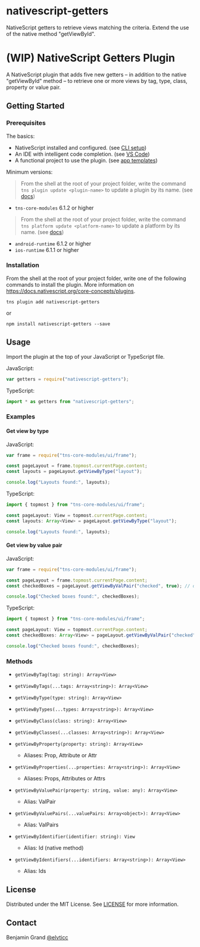 # nativescript-getters
NativeScript getters to retrieve views matching the criteria. Extend the use of the native method "getViewById".
# (WIP) NativeScript Getters Plugin

A NativeScript plugin that adds five new getters – in addition to the native "getViewById" method – to retrieve one or more views by tag, type, class, property or value pair.

## Getting Started

### Prerequisites

The basics:

* NativeScript installed and configured. (see [CLI setup](https://docs.nativescript.org/start/quick-setup))
* An IDE with intelligent code completion. (see [VS Code](https://www.nativescript.org/nativescript-for-visual-studio-code))
* A functional project to use the plugin. (see [app templates](https://docs.nativescript.org/app-templates/app-templates))

Minimum versions:

> From the shell at the root of your project folder, write the command `tns plugin update <plugin-name>` to update a plugin by its name. (see [docs](https://docs.nativescript.org/tooling/docs-cli/lib-management/plugin-update))

* `tns-core-modules` 6.1.2 or higher

> From the shell at the root of your project folder, write the command `tns platform update <platform-name>` to update a platform by its name. (see [docs](https://docs.nativescript.org/tooling/docs-cli/project/configuration/platform-update))

* `android-runtime` 6.1.2 or higher
* `ios-runtime` 6.1.1 or higher

### Installation

From the shell at the root of your project folder, write one of the following commands to install the plugin. More information on https://docs.nativescript.org/core-concepts/plugins.

```shell
tns plugin add nativescript-getters
```

or

```shell
npm install nativescript-getters --save
```

## Usage

Import the plugin at the top of your JavaScript or TypeScript file.

JavaScript:

```javascript
var getters = require("nativescript-getters");
```

TypeScript:

```typescript
import * as getters from "nativescript-getters";
```

### Examples

#### Get view by type

JavaScript:

```javascript
var frame = require("tns-core-modules/ui/frame");

const pageLayout = frame.topmost.currentPage.content;
const layouts = pageLayout.getViewByType("layout");

console.log("Layouts found:", layouts);
```

TypeScript:

```typescript
import { topmost } from "tns-core-modules/ui/frame";

const pageLayout: View = topmost.currentPage.content;
const layouts: Array<View> = pageLayout.getViewByType("layout");

console.log("Layouts found:", layouts);
```

#### Get view by value pair

JavaScript:

```javascript
var frame = require("tns-core-modules/ui/frame");

const pageLayout = frame.topmost.currentPage.content;
const checkedBoxes = pageLayout.getViewByValPair("checked", true); // or "true"

console.log("Checked boxes found:", checkedBoxes);
```

TypeScript:

```typescript
import { topmost } from "tns-core-modules/ui/frame";

const pageLayout: View = topmost.currentPage.content;
const checkedBoxes: Array<View> = pageLayout.getViewByValPair("checked", true); // or "true"

console.log("Checked boxes found:", checkedBoxes);
```

### Methods

* `getViewByTag(tag: string): Array<View>`

* `getViewByTags(...tags: Array<string>): Array<View>`

* `getViewByType(type: string): Array<View>`

* `getViewByTypes(...types: Array<string>): Array<View>`

* `getViewByClass(class: string): Array<View>`

* `getViewByClasses(...classes: Array<string>): Array<View>`

* `getViewByProperty(property: string): Array<View>`
  * Aliases: Prop, Attribute or Attr

* `getViewByProperties(...properties: Array<string>): Array<View>`
  * Aliases: Props, Attributes or Attrs

* `getViewByValuePair(property: string, value: any): Array<View>`
  * Alias: ValPair

* `getViewByValuePairs(...valuePairs: Array<object>): Array<View>`
  * Alias: ValPairs

* `getViewByIdentifier(identifier: string): View`
  * Alias: Id (native method)

* `getViewByIdentifiers(...identifiers: Array<string>): Array<View>`
  * Alias: Ids

## License

Distributed under the MIT License. See [LICENSE](LICENSE.md) for more information.

## Contact

Benjamin Grand [@elvticc](https://twitter.com/elvticc)

